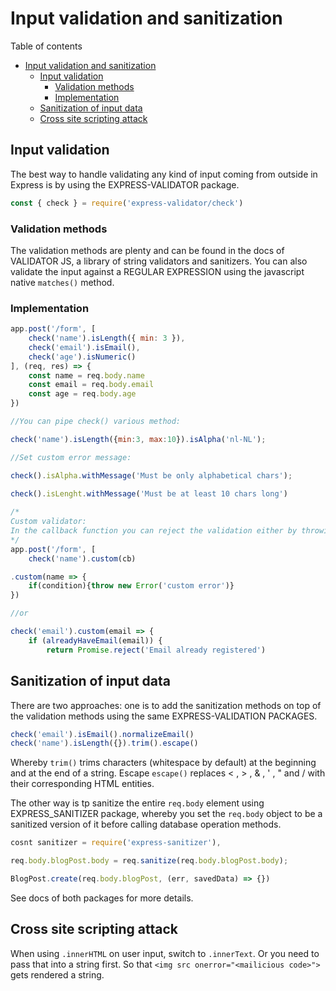 # Input validation and sanitization
Table of contents
- [Input validation and sanitization](#input-validation-and-sanitization)
	- [Input validation](#input-validation)
		- [Validation methods](#validation-methods)
		- [Implementation](#implementation)
	- [Sanitization of input data](#sanitization-of-input-data)
	- [Cross site scripting attack](#cross-site-scripting-attack)

## Input validation
The best way to handle validating any kind of input coming from outside in Express is by using the EXPRESS-VALIDATOR package.
```javascript
const { check } = require('express-validator/check')
```
### Validation methods
The validation methods are plenty and can be found in the docs of VALIDATOR JS, a library of string validators and sanitizers. You can also validate the input against a REGULAR EXPRESSION using the javascript native `matches()` method. 

### Implementation
```javascript
app.post('/form', [
	check('name').isLength({ min: 3 }),
	check('email').isEmail(),
	check('age').isNumeric()
], (req, res) => {
	const name = req.body.name
	const email = req.body.email
	const age = req.body.age
})

//You can pipe check() various method:

check('name').isLength({min:3, max:10}).isAlpha('nl-NL');

//Set custom error message:

check().isAlpha.withMessage('Must be only alphabetical chars');
	
check().isLenght.withMessage('Must be at least 10 chars long')

/*
Custom validator:
In the callback function you can reject the validation either by throwing an exception, or by returning a rejected promise:
*/
app.post('/form', [
	check('name').custom(cb)

.custom(name => {
	if(condition){throw new Error('custom error')}
})

//or 

check('email').custom(email => {
	if (alreadyHaveEmail(email)) {
		return Promise.reject('Email already registered')
```

## Sanitization of input data
There are two approaches: one is to add the sanitization methods on top of the validation methods using the same EXPRESS-VALIDATION PACKAGES.
```javascript
check('email').isEmail().normalizeEmail()
check('name').isLength({}).trim().escape()
```
Whereby `trim()` trims characters (whitespace by default) at the beginning and at the end of a string. Escape `escape()` replaces < , > , & , ' , " and / with their corresponding HTML entities.

The other way is tp sanitize the entire `req.body` element using EXPRESS_SANITIZER package, whereby you set the `req.body` object to be a sanitized version of it before calling database operation methods.
```javascript
cosnt sanitizer = require('express-sanitizer'),

req.body.blogPost.body = req.sanitize(req.body.blogPost.body);

BlogPost.create(req.body.blogPost, (err, savedData) => {})
```
See docs of both packages for more details.

## Cross site scripting attack
When using `.innerHTML` on user input, switch to `.innerText`. Or you need to pass that into a string first. So that `<img src onerror="<mailicious code>">` gets rendered a string.
